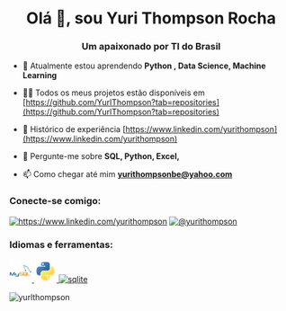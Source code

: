 <h1 align="center">Olá 👋, sou Yuri Thompson Rocha</h1>
<h3 align="center">Um apaixonado por TI do Brasil</h3>

- 🌱 Atualmente estou aprendendo **Python , Data Science, Machine Learning**

- 👨‍💻 Todos os meus projetos estão disponíveis em [https://github.com/YurlThompson?tab=repositories](https://github.com/YurlThompson?tab=repositories)

- 📄 Histórico de experiência [https://www.linkedin.com/yurithompson](https://www.linkedin.com/yurithompson)

- 💬 Pergunte-me sobre **SQL, Python, Excel,**

- 📫 Como chegar até mim **yurithompsonbe@yahoo.com**

<h3 align="left">Conecte-se comigo:</h3>
<p align="left">
<a href="https://linkedin.com/in/https://www.linkedin.com/yurithompson" target="blank"><img align="center" src="https://raw.githubusercontent.com/rahuldkjain/github-profile-readme-generator/master/src/images/icons/Social/linked-in-alt.svg" alt="https://www.linkedin.com/yurithompson" height="30 " width="40" /></a>
<a href="https://instagram.com/@yurithompson" target="blank"><img align="center" src="https://raw.githubusercontent.com/rahuldkjain/github-profile-readme-generator/master/src/images/icons/Social/instagram.svg" alt="@yurithompson" height="30" width="40" /></a>
</p>

<h3 align="left">Idiomas e ferramentas:</h3>
<p align="left"> <a href="https://www.mysql.com/" target="_blank" rel="noreferrer"> <img src="https://raw.githubusercontent.com/devicons/devicon/master/icons/mysql/mysql-original-wordmark.svg" alt="mysql" width="40" height="40"/> </a> <a href="https://www.python.org" target="_blank" rel="noreferrer"> <img src="https://raw.githubusercontent.com/devicons/devicon/master/icons/python/python-original.svg" alt="python " width="40" height="40"/> </a> <a href="https://www.sqlite.org/" target="_blank" rel="noreferrer"> <img src="https ://www.vectorlogo.zone/logos/sqlite/sqlite-icon.svg" alt="sqlite" width="40" height="40"/> </a> </p>

<p><img align="center" src="https://github-readme-stats.vercel.app/api/top-langs?username=yurlthompson&show_icons=true&locale=en&layout=compact" alt="yurlthompson" /> </p>
